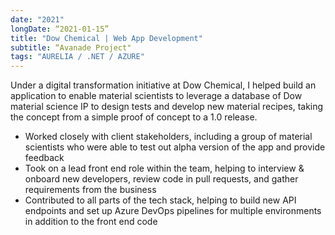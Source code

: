 ```yaml
---
date: "2021"
longDate: “2021-01-15”
title: "Dow Chemical | Web App Development"
subtitle: “Avanade Project"
tags: "AURELIA / .NET / AZURE"
---
```


Under a digital transformation initiative at Dow Chemical, I helped build an application to enable material scientists to leverage a database of Dow material science IP to design tests and develop new material recipes, taking the concept from a simple proof of concept to a 1.0 release.

- Worked closely with client stakeholders, including a group of material scientists who were able to test out alpha version of the app and provide feedback
- Took on a lead front end role within the team, helping to interview & onboard new developers, review code in pull requests, and gather requirements from the business
- Contributed to all parts of the tech stack, helping to build new API endpoints and set up Azure DevOps pipelines for multiple environments in addition to the front end code